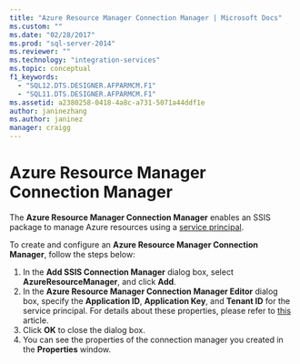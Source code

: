 ```yaml
---
title: "Azure Resource Manager Connection Manager | Microsoft Docs"
ms.custom: ""
ms.date: "02/28/2017"
ms.prod: "sql-server-2014"
ms.reviewer: ""
ms.technology: "integration-services"
ms.topic: conceptual
f1_keywords: 
  - "SQL12.DTS.DESIGNER.AFPARMCM.F1"
  - "SQL11.DTS.DESIGNER.AFPARMCM.F1"
ms.assetid: a2380258-0418-4a8c-a731-5071a44ddf1e
author: janinezhang
ms.author: janinez
manager: craigg
---
```

# Azure Resource Manager Connection Manager
The **Azure Resource Manager Connection Manager** enables an SSIS package to manage Azure resources using a [service principal](https://docs.microsoft.com/azure/azure-resource-manager/resource-group-create-service-principal-portal).

To create and configure an **Azure Resource Manager Connection Manager**, follow the steps below:

1. In the **Add SSIS Connection Manager** dialog box, select **AzureResourceManager**, and click **Add**.
2. In the **Azure Resource Manager Connection Manager Editor** dialog box, specify the **Application ID**, **Application Key**, and **Tenant ID** for the service principal. For details about these properties, please refer to [this](https://docs.microsoft.com/azure/azure-resource-manager/resource-group-create-service-principal-portal) article.
3. Click **OK** to close the dialog box.
4. You can see the properties of the connection manager you created in the **Properties** window.
